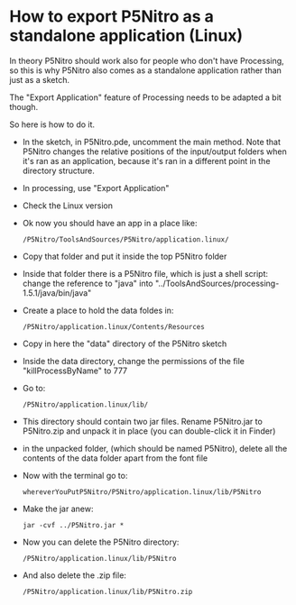 How to export P5Nitro as a standalone application (Linux)
===================================

In theory P5Nitro should work also for people who don't have Processing, so this is why P5Nitro also comes as a standalone application rather than just as a sketch.

The "Export Application" feature of Processing needs to be adapted a bit
though.

So here is how to do it.

* In the sketch, in P5Nitro.pde, uncomment the main method. Note that P5Nitro changes the relative positions of the input/output folders when it's ran as an application, because it's ran in a different point in the directory structure.
* In processing, use "Export Application"
* Check the Linux version
* Ok now you should have an app in a place like:

      /P5Nitro/ToolsAndSources/P5Nitro/application.linux/
* Copy that folder and put it inside the top P5Nitro folder
* Inside that folder there is a P5Nitro file, which is just a shell script: change the reference to "java" into "../ToolsAndSources/processing-1.5.1/java/bin/java"
* Create a place to hold the data foldes in:

      /P5Nitro/application.linux/Contents/Resources
* Copy in here the "data" directory of the P5Nitro sketch
* Inside the data directory, change the permissions of the file "killProcessByName" to 777
* Go to:

      /P5Nitro/application.linux/lib/

* This directory should contain two jar files. Rename P5Nitro.jar to P5Nitro.zip
and unpack it in place (you can double-click it in Finder)
* in the unpacked folder, (which should be named P5Nitro), delete all the contents of the data folder apart from the font file
* Now with the terminal go to:

      whereverYouPutP5Nitro/P5Nitro/application.linux/lib/P5Nitro

* Make the jar anew:

      jar -cvf ../P5Nitro.jar *
* Now you can delete the P5Nitro directory:

      /P5Nitro/application.linux/lib/P5Nitro

* And also delete the .zip file:

      /P5Nitro/application.linux/lib/P5Nitro.zip
